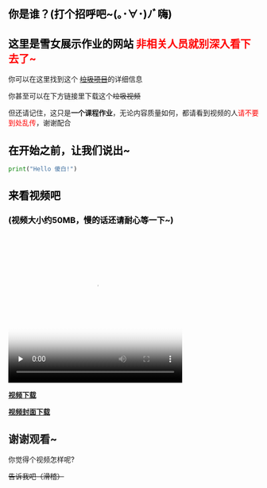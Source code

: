 ## <font color=black>你是谁？(打个招呼吧~(｡･∀･)ﾉﾞ嗨)</font>
## <font color=black>这里是雪女展示作业的网站</font> <font color=red>非相关人员就别深入看下去了~</font>

你可以在这里找到这个 [~~垃圾项目~~](https://github.com/jnu1906/1205_Rmakedown_demo/edit/gh-pages/index.md)的详细信息

你甚至可以在下方链接里下载这个~~垃圾视频~~

但还请记住，这只是**一个课程作业**，无论内容质量如何，都请看到视频的人<font color=red face="微软雅黑">请不要到处乱传</font>，谢谢配合

##  <font color=black>在开始之前，让我们说出~</font>

```py
print("Hello 傻白!")
```

##  <font color=black>来看视频吧</font>
###  <font color=black>(视频大小约50MB，慢的话还请耐心等一下~)</font> 

<video id="video" controls="" preload="none" poster="menu.png" width='350' height='300'>
      <source id="mp4" src="video01.mp4" type="video/mp4">
</video>

**[视频下载](./video01.zip)**

**[视频封面下载](./menu.png)**


## 谢谢观看~
你觉得个视频怎样呢?

~~告诉我吧（滑稽）~~
